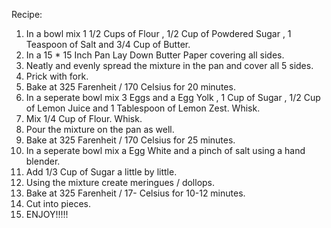 Recipe:
1) In a bowl mix 1 1/2 Cups of Flour , 1/2 Cup of Powdered Sugar , 1 Teaspoon of Salt and 3/4 Cup of Butter.
2) In a 15 * 15 Inch Pan Lay Down Butter Paper covering all sides.
3) Neatly and evenly spread the mixture in the pan and cover all 5 sides.
4) Prick with fork.
5) Bake at 325 Farenheit / 170 Celsius for 20 minutes.
6) In a seperate bowl mix 3 Eggs and a Egg Yolk , 1 Cup of Sugar , 1/2 Cup of Lemon Juice and 1 Tablespoon of Lemon Zest. Whisk.
7) Mix 1/4 Cup of Flour. Whisk.
8) Pour the mixture on the pan as well.
9) Bake at 325 Farenheit / 170 Celsius for 25 minutes.
10) In a seperate bowl mix a Egg White and a pinch of salt using a hand blender.
11) Add 1/3 Cup of Sugar a little by little.
12) Using the mixture create meringues / dollops.
13) Bake at 325 Farenheit / 17- Celsius for 10-12 minutes.
14) Cut into pieces.
15) ENJOY!!!!!